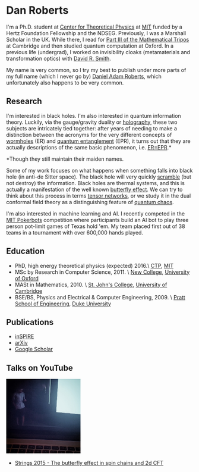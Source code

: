 # Dan Roberts

I'm a Ph.D. student at [Center for Theoretical Physics](http://www-ctp.mit.edu/) at [MIT](http://web.mit.edu/) funded by a Hertz Foundation Fellowship and the NDSEG. Previously, I was a Marshall Scholar in the UK. While there, I read for [Part III of the Mathematical Tripos](http://www.maths.cam.ac.uk/postgrad/mathiii/) at Cambridge and then studied quantum computation at Oxford. In a previous life (undergrad), I worked on invisibility cloaks (metamaterials and transformation optics) with [David R. Smith](http://people.ee.duke.edu/~drsmith/).

My name is very common, so I try my best to publish under more parts of my full name (which I never go by) [Daniel Adam Roberts](http://www.danintheory.com), which unfortunately also happens to be very common.

## Research
I'm interested in black holes. I'm also interested in quantum information theory. Luckily, via the gauge/gravity duality or [holography](http://arxiv.org/abs/hep-th/9711200), these two subjects are intricately tied together: after years of needing to make a distinction between the acronyms for the very different concepts of [wormholes](http://journals.aps.org/pr/abstract/10.1103/PhysRev.48.73) (ER) and [quantum entanglement](http://journals.aps.org/pr/abstract/10.1103/PhysRev.47.777) (EPR), it turns out that they are actually descriptions of the same basic phenomenon, i.e. [ER=EPR](http://arxiv.org/abs/1306.0533).*

*Though they still maintain their maiden names.

Some of my work focuses on what happens when something falls into black hole (in anti-de Sitter space). The black hole will very quickly [scramble](http://arxiv.org/abs/0808.2096) (but not destroy) the information. Black holes are thermal systems, and this is actually a manifestation of the well known [butterfly effect](http://arxiv.org/abs/1306.0622). We can try to think about this process in terms [tensor networks](http://arxiv.org/abs/1409.8180), or we study it in the dual conformal field theory as a distinguishing feature of [quantum chaos](http://arxiv.org/abs/1412.5123).

I'm also interested in machine learning and AI. I recently competed in the [MIT Pokerbots](http://mitpokerbots.com/) competition where participants build an AI bot to play three person pot-limit games of Texas hold 'em. My team placed first out of 38 teams in a tournament with over 600,000 hands played.

## Education
* PhD, high energy theoretical physics (expected) 2016.\\
[CTP](http://www-ctp.mit.edu/), [MIT](http://web.mit.edu/)
* MSc by Research in Computer Science, 2011. \\
[New College](http://www.new.ox.ac.uk/), [University of Oxford](http://www.ox.ac.uk/)
* MASt in Mathematics, 2010. \\
[St. John's College](http://www.joh.cam.ac.uk/), [University of Cambridge](http://www.cam.ac.uk/)
* BSE/BS, Physics and Electrical & Computer Engineering, 2009. \\
[Pratt School of Engineering](http://pratt.duke.edu/), [Duke University](http://duke.edu/)

## Publications
* [inSPIRE](http://inspirehep.net/author/profile/Daniel.A.Roberts.1)
* [arXiv](http://arxiv.org/a/roberts_d_3.html)
* [Google Scholar](https://scholar.google.com/citations?hl=en&user=f6584f8AAAAJ&view_op=list_works&sortby=pubdate)

## Talks on YouTube
![Picture of video playing youtube talk](images/dar-talk.png "Picture of video playing youtube talk")

* [Strings 2015 - The butterfly effect in spin chains and 2d CFT](http://youtu.be/06fiqmu-9ak) 


<!-- {% bibliography %}

## Other Publications
{% bibliography --file other-publications.bib%} -->